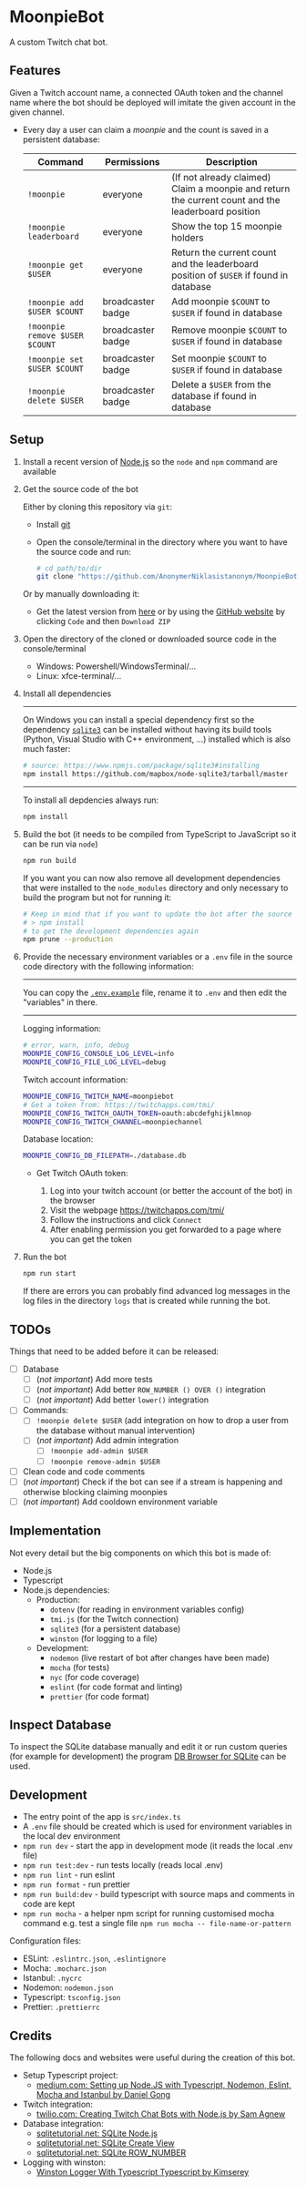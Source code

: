 # MoonpieBot

A custom Twitch chat bot.

## Features

Given a Twitch account name, a connected OAuth token and the channel name where the bot should be deployed will imitate the given account in the given channel.

- Every day a user can claim a *moonpie* and the count is saved in a persistent database:

  | Command | Permissions | Description |
  | ------ | -- | -------- |
  | `!moonpie` | everyone | (If not already claimed) Claim a moonpie and return the current count and the leaderboard position |
  | `!moonpie leaderboard` | everyone | Show the top 15 moonpie holders |
  | `!moonpie get $USER` | everyone | Return the current count and the leaderboard position of `$USER` if found in database |
  | `!moonpie add $USER $COUNT` | broadcaster badge | Add moonpie `$COUNT` to `$USER` if found in database |
  | `!moonpie remove $USER $COUNT` | broadcaster badge | Remove moonpie `$COUNT` to `$USER` if found in database |
  | `!moonpie set $USER $COUNT` | broadcaster badge | Set moonpie `$COUNT` to `$USER` if found in database |
  | `!moonpie delete $USER` | broadcaster badge | Delete a `$USER` from the database if found in database |

## Setup

1. Install a recent version of [Node.js](https://nodejs.org/en/download/) so the `node` and `npm` command are available
2. Get the source code of the bot

   Either by cloning this repository via `git`:

   - Install [git](https://git-scm.com/downloads)
   - Open the console/terminal in the directory where you want to have the source code and run:

     ```sh
     # cd path/to/dir
     git clone "https://github.com/AnonymerNiklasistanonym/MoonpieBot.git"
     ```

   Or by manually downloading it:

   - Get the latest version from [here](https://github.com/AnonymerNiklasistanonym/MoonpieBot/archive/refs/heads/main.zip) or by using the [GitHub website](https://github.com/AnonymerNiklasistanonym/MoonpieBot) by clicking `Code` and then `Download ZIP`

3. Open the directory of the cloned or downloaded source code in the console/terminal
   - Windows: Powershell/WindowsTerminal/...
   - Linux: xfce-terminal/...
4. Install all dependencies

   ---

   On Windows you can install a special dependency first so the dependency [`sqlite3`](https://www.npmjs.com/package/sqlite3) can be installed without having its build tools (Python, Visual Studio with C++ environment, ...) installed which is also much faster:

   ```sh
   # source: https://www.npmjs.com/package/sqlite3#installing
   npm install https://github.com/mapbox/node-sqlite3/tarball/master
   ```

   ---

   To install all depdencies always run:

   ```sh
   npm install
   ```

5. Build the bot (it needs to be compiled from TypeScript to JavaScript so it can be run via `node`)

   ```sh
   npm run build
   ```

   If you want you can now also remove all development dependencies that were installed to the `node_modules` directory and only necessary to build the program but not for running it:

   ```sh
   # Keep in mind that if you want to update the bot after the source code was updated you need to run
   # > npm install
   # to get the development dependencies again
   npm prune --production
   ```

6. Provide the necessary environment variables or a `.env` file in the source code directory with the following information:

   ---

   You can copy the [`.env.example`](./.env.example) file, rename it to `.env` and then edit the "variables" in there.

   ---

   Logging information:

   ```sh
   # error, warn, info, debug
   MOONPIE_CONFIG_CONSOLE_LOG_LEVEL=info
   MOONPIE_CONFIG_FILE_LOG_LEVEL=debug
   ```

   Twitch account information:

   ```sh
   MOONPIE_CONFIG_TWITCH_NAME=moonpiebot
   # Get a token from: https://twitchapps.com/tmi/
   MOONPIE_CONFIG_TWITCH_OAUTH_TOKEN=oauth:abcdefghijklmnop
   MOONPIE_CONFIG_TWITCH_CHANNEL=moonpiechannel
   ```

   Database location:

   ```sh
   MOONPIE_CONFIG_DB_FILEPATH=./database.db
   ```

   - Get Twitch OAuth token:

     1. Log into your twitch account (or better the account of the bot) in the browser
     2. Visit the webpage https://twitchapps.com/tmi/
     3. Follow the instructions and click `Connect`
     4. After enabling permission you get forwarded to a page where you can get the token

7. Run the bot

   ```sh
   npm run start
   ```

   If there are errors you can probably find advanced log messages in the log files in the directory `logs` that is created while running the bot.

## TODOs

Things that need to be added before it can be released:

- [ ] Database
  - [ ] (*not important*) Add more tests
  - [ ] (*not important*) Add better `ROW_NUMBER () OVER ()` integration
  - [ ] (*not important*) Add better `lower()` integration
- [ ] Commands:
  - [ ] `!moonpie delete $USER` (add integration on how to drop a user from the database without manual intervention)
  - [ ] (*not important*) Add admin integration
    - [ ] `!moonpie add-admin $USER`
    - [ ] `!moonpie remove-admin $USER`
- [ ] Clean code and code comments
- [ ] (*not important*) Check if the bot can see if a stream is happening and otherwise blocking claiming moonpies
- [ ] (*not important*) Add cooldown environment variable

## Implementation

Not every detail but the big components on which this bot is made of:

- Node.js
- Typescript
- Node.js dependencies:
  - Production:
    - `dotenv` (for reading in environment variables config)
    - `tmi.js` (for the Twitch connection)
    - `sqlite3` (for a persistent database)
    - `winston` (for logging to a file)
  - Development:
    - `nodemon` (live restart of bot after changes have been made)
    - `mocha` (for tests)
    - `nyc` (for code coverage)
    - `eslint` (for code format and linting)
    - `prettier` (for code format)

## Inspect Database

To inspect the SQLite database manually and edit it or run custom queries (for example for development) the program [DB Browser for SQLite](https://sqlitebrowser.org/dl/) can be used.

## Development

- The entry point of the app is `src/index.ts`
- A `.env` file should be created which is used for environment variables in the local dev environment
- `npm run dev` - start the app in development mode (it reads the local .env file)
- `npm run test:dev` - run tests locally (reads local .env)
- `npm run lint` - run eslint
- `npm run format` - run prettier
- `npm run build:dev` - build typescript with source maps and comments in code are kept
- `npm run mocha` - a helper npm script for running customised mocha command e.g. test a single file `npm run mocha -- file-name-or-pattern`

Configuration files:

- ESLint: `.eslintrc.json`, `.eslintignore`
- Mocha: `.mocharc.json`
- Istanbul: `.nycrc`
- Nodemon: `nodemon.json`
- Typescript: `tsconfig.json`
- Prettier: `.prettierrc`

## Credits

The following docs and websites were useful during the creation of this bot.

- Setup Typescript project:
  - [medium.com: Setting up Node.JS with Typescript, Nodemon, Eslint, Mocha and Istanbul by Daniel Gong](https://coolgk.medium.com/setting-up-node-js-with-typescript-nodemon-eslint-mocha-and-istanbul-111a77d84ea7)
- Twitch integration:
  - [twilio.com: Creating Twitch Chat Bots with Node.js by Sam Agnew](https://www.twilio.com/blog/creating-twitch-chat-bots-with-node-js)
- Database integration:
  - [sqlitetutorial.net: SQLite Node.js](https://www.sqlitetutorial.net/sqlite-nodejs/)
  - [sqlitetutorial.net: SQLite Create View](https://www.sqlitetutorial.net/sqlite-create-view/)
  - [sqlitetutorial.net: SQLite ROW_NUMBER](https://www.sqlitetutorial.net/sqlite-window-functions/sqlite-row_number/)
- Logging with winston:
  - [Winston Logger With Typescript Typescript by Kimserey](https://kimsereylam.com/typescript/2021/12/03/winston-logger-with-typescript.html)
